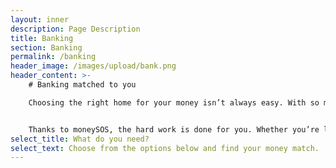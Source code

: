 ```yaml
---
layout: inner
description: Page Description
title: Banking
section: Banking
permalink: /banking
header_image: /images/upload/bank.png
header_content: >- 
    # Banking matched to you

    Choosing the right home for your money isn’t always easy. With so many options out there, how do you know which account or lender is right for you? 


    Thanks to moneySOS, the hard work is done for you. Whether you’re looking for a current account or loan, we’ll match you with the provider who suits you best.
select_title: What do you need?
select_text: Choose from the options below and find your money match.
---
```

